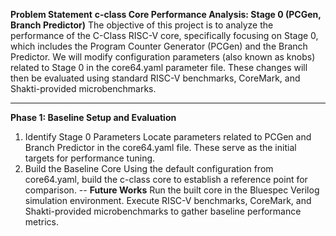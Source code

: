 
**Problem Statement**
**c-class Core Performance Analysis: Stage 0 (PCGen, Branch Predictor)**
       The objective of this project is to analyze the performance of the C-Class RISC-V core, specifically focusing on Stage 0, which includes the Program Counter Generator (PCGen) and the Branch Predictor.
We will modify configuration parameters (also known as knobs) related to Stage 0 in the core64.yaml parameter file. These changes will then be evaluated using standard RISC-V benchmarks, CoreMark, and Shakti-provided microbenchmarks.

---
**Phase 1: Baseline Setup and Evaluation**
1. Identify Stage 0 Parameters
   Locate parameters related to PCGen and Branch Predictor in the core64.yaml file. These serve as the initial targets for performance tuning.
2. Build the Baseline Core
   Using the default configuration from core64.yaml, build the c-class core to establish a reference point for comparison.
--
**Future Works**
   Run the built core in the Bluespec Verilog simulation environment. Execute RISC-V benchmarks, CoreMark, and Shakti-provided microbenchmarks to gather baseline performance metrics.
